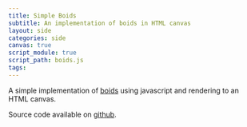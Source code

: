 ```yaml
---
title: Simple Boids
subtitle: An implementation of boids in HTML canvas
layout: side
categories: side
canvas: true
script_module: true
script_path: boids.js
tags: 
---
```


A simple implementation of [boids](https://en.wikipedia.org/wiki/Boids) using javascript and rendering to an HTML canvas.

Source code available on [github](https://github.com/kaklin/kaklin.github.io/blob/master/_includes/boids.js).